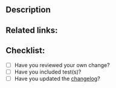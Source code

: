 ## Description

<!-- Thanks for your contribution! Describe your changes in a few sentences. Try to include discussion of tradeoffs or alternatives you considered when writing this code. -->

## Related links:

<!-- If you have links to [issues](https://github.com/koordinates/kart/issues) etc, link them here. -->

## Checklist:

- [ ] Have you reviewed your own change?
- [ ] Have you included test(s)?
- [ ] Have you updated the [changelog](https://github.com/koordinates/kart/blob/master/CHANGELOG.md)?
